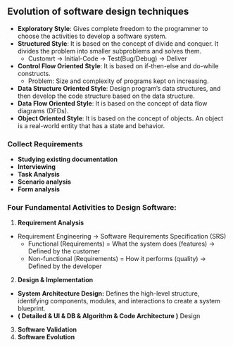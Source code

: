 ## Evolution of software design techniques
- **Exploratory Style**: Gives complete freedom to the programmer to choose the activities to develop a software system.
- **Structured Style**: It is based on the concept of divide and conquer. It divides the problem into smaller subproblems and solves them.
    - Customrt $\rightarrow$ Initial-Code $\rightarrow$ Test(Bug/Debug) $\rightarrow$ Deliver
- **Control Flow Oriented Style**: It is based on if-then-else and do-while constructs.
    - Problem: Size and complexity of programs kept on increasing.
- **Data Structure Oriented Style**: Design program’s data structures, and then develop the code structure based on the data structure.
- **Data Flow Oriented Style**: It is based on the concept of data flow diagrams (DFDs).
- **Object Oriented Style**: It is based on the concept of objects. An object is a real-world entity that has a state and behavior.
### **Collect Requirements**
- **Studying existing documentation**
- **Interviewing**
- **Task Analysis**
- **Scenario analysis**
- **Form analysis**


### Four Fundamental Activities to Design Software:

1. **Requirement Analysis**
- Requirement Engineering $\rightarrow$ Software Requirements Specification (SRS)
    - Functional (Requirements) = What the system does (features) $\rightarrow$ Defined by the customer
    - Non-functional (Requirements) = How it performs (quality) $\rightarrow$ Defined by the developer
2. **Design & Implementation**
- **System Architecture Design:** Defines the high-level structure, identifying components, modules, and interactions to create a system blueprint.
- **( Detailed & UI & DB & Algorithm & Code Architecture )** Design
3. **Software Validation**
4. **Software Evolution**
